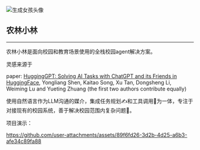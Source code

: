 ![生成女孩头像](https://github.com/user-attachments/assets/2cb3cc13-fce5-4312-909c-fa93129685ca)

## 农林小林

---

农林小林是面向校园和教育场景使用的全栈校园agent解决方案。

灵感来源于

paper: [HuggingGPT: Solving AI Tasks with ChatGPT and its Friends in HuggingFace](http://arxiv.org/abs/2303.17580), Yongliang Shen, Kaitao Song, Xu Tan, Dongsheng Li, Weiming Lu and Yueting Zhuang (the first two authors contribute equally)

使用自然语言作为LLM沟通的媒介，集成任务规划✍️和工具调用🔧为一体，专注于对接现有的校园系统，善于解决校园范围内复杂问题🤔。

项目演示：


https://github.com/user-attachments/assets/89f6fd26-3d2b-4d25-a6b3-afe34c89fa88

